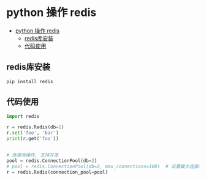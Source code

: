 # python 操作 redis

- [python 操作 redis](#python-操作-redis)
  - [redis库安装](#redis库安装)
  - [代码使用](#代码使用)

## redis库安装

```shell
pip install redis
```

## 代码使用

```python
import redis

r = redis.Redis(db=1)
r.set('foo', 'bar')
print(r.get('foo'))


# 连接池操作, 支持并发
pool = redis.ConnectionPool(db=2)
# pool = redis.ConnectionPool(db=2, max_connections=100)  # 设置最大连接池100
r = redis.Redis(connection_pool=pool)

```


<CommentService/>
